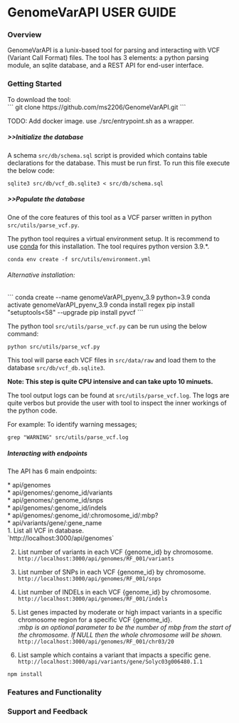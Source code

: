 <h1>GenomeVarAPI USER GUIDE </h1>

<h3>Overview</h3>
<div>

GenomeVarAPI is a lunix-based tool for parsing and interacting with VCF (Variant Call Format) files.
The tool has 3 elements: a python parsing module, an sqlite database, and a REST API for end-user interface.

</div>

<h3>Getting Started</h3>
<div>
To download the tool: <br>
```
git clone https://github.com/ms2206/GenomeVarAPI.git
```

TODO: Add docker image. use ./src/entrypoint.sh as a wrapper.

<h5>>>Initialize the database</h5>

A schema `src/db/schema.sql` script is provided which contains table declarations for the database. This must be run first.
To run this file execute the below code:<br>
```
sqlite3 src/db/vcf_db.sqlite3 < src/db/schema.sql
```

<h5>>>Populate the database</h5>

One of the core features of this tool as a VCF parser written in python `src/utils/parse_vcf.py`.

The python tool requires a virtual environment setup. It is recommend to use <a href="https://docs.conda.io/projects/conda/en/latest/user-guide/install/index.html">conda</a> for this installation. The tool requires python version 3.9.*.

```
conda env create -f src/utils/environment.yml
```

<h6>Alternative installation:</h6>
```
conda create --name genomeVarAPI_pyenv_3.9 python=3.9
conda activate genomeVarAPI_pyenv_3.9
conda install regex
pip install "setuptools<58" --upgrade
pip install pyvcf
```

The python tool `src/utils/parse_vcf.py` can be run using the below command: <br>
```
python src/utils/parse_vcf.py
```

This tool will parse each VCF files in `src/data/raw` and load them to the database `src/db/vcf_db.sqlite3`.

<strong>Note: This step is quite CPU intensive and can take upto 10 minuets.</strong> 

The tool output logs can be found at `src/utils/parse_vcf.log`. The logs are quite verbos but provide the 
user with tool to inspect the inner workings of the python code.

For example:
To identify warning messages;<br>
```
grep "WARNING" src/utils/parse_vcf.log
```

<h5>Interacting with endpoints</h5>

The API has 6 main endpoints:
<div>
* api/genomes<br>
* api/genomes/:genome_id/variants<br>
* api/genomes/:genome_id/snps<br>
* api/genomes/:genome_id/indels<br>
* api/genomes/:genome_id/:chromosome_id/:mbp?<br>
* api/variants/gene/:gene_name<br>
</div>

<div>
1. List all VCF in database.<br>
`http://localhost:3000/api/genomes`

2. List number of variants in each VCF {genome_id} by chromosome.<br>
`http://localhost:3000/api/genomes/RF_001/variants`

3. List number of SNPs in each VCF {genome_id} by chromosome.<br>
`http://localhost:3000/api/genomes/RF_001/snps`

4. List number of INDELs in each VCF {genome_id} by chromosome.<br>
`http://localhost:3000/api/genomes/RF_001/indels`

5. List genes impacted by moderate or high impact variants in a specific chromosome region for a specific VCF {genome_id}. <br>
<em>:mbp is an optional parameter to be the number of mbp from the start of the chromosome. If NULL then the whole chromosome will be shown.</em><br>
`http://localhost:3000/api/genomes/RF_001/chr03/20`

6. List sample which contains a variant that impacts a specific gene.<br>
`http://localhost:3000/api/variants/gene/Solyc03g006480.1.1`
</div>


```
npm install
```

</div>

<h3> Features and Functionality</h3>

<h3> Support and Feedback</h3>
